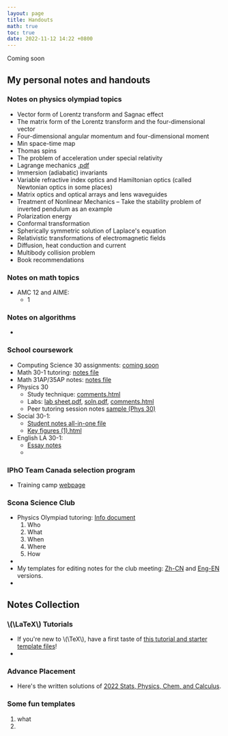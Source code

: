 ```yaml
---
layout: page
title: Handouts
math: true
toc: true
date: 2022-11-12 14:22 +0800
---
```



Coming soon

## My personal notes and handouts

### Notes on physics olympiad topics

- Vector form of Lorentz transform and Sagnac effect
- The matrix form of the Lorentz transform and the four-dimensional vector
- Four-dimensional angular momentum and four-dimensional moment
- Min space-time map
- Thomas spins
- The problem of acceleration under special relativity
- Lagrange mechanics [.pdf]()
- Immersion (adiabatic) invariants
- Variable refractive index optics and Hamiltonian optics (called Newtonian optics in some places)
- Matrix optics and optical arrays and lens waveguides
- Treatment of Nonlinear Mechanics – Take the stability problem of inverted pendulum as an example
- Polarization energy
- Conformal transformation
- Spherically symmetric solution of Laplace's equation
- Relativistic transformations of electromagnetic fields
- Diffusion, heat conduction and current
- Multibody collision problem
- Book recommendations

### Notes on math topics
- AMC 12 and AIME:
  - 1

### Notes on algorithms
- 

### School coursework

- Computing Science 30 assignments: [coming soon]()
- Math 30-1 tutoring: [notes file]()
- Math 31AP/35AP notes: [notes file]()
- Physics 30
  - Study technique: [comments.html](https://al2wang.github.io/handouts/study-techniques.html)
  - Labs: [lab sheet.pdf](https://al2wang.github.io/handouts/lab_exam.pdf), [soln.pdf](), [comments.html]()
  - Peer tutoring session notes [sample (Phys 30)](https://drive.google.com/file/d/188B66z9faz9GLs8yGlXYl0ppxsJ_m2jf/view?usp=sharing)
- Social 30-1:
  - [Student notes all-in-one file]()
  - [Key figures (1).html](https://al2wang.github.io/handouts/social-key-figures-in-renaissance.html)
- English LA 30-1:
  - [Essay notes]()
  - 

### IPhO Team Canada selection program
- Training camp [webpage](https://sites.google.com/view/ipho-team-can-training/home)

### Scona Science Club
- Physics Olympiad tutoring: [Info document](https://drive.google.com/file/d/1AH7FoUzmGSLlscvGIZgawkLudTDU1cvE/view?usp=sharing)
  1. Who
  2. What
  3. When
  4. Where
  5. How
- 
- My templates for editing notes for the club meeting:
  [Zh-CN](https://drive.google.com/file/d/1Jf2IVpPRgAAdE-0xMna7BcvSmR1GMnrC/view?usp=sharing) and [Eng-EN](https://drive.google.com/file/d/1z1bj_Wml3vuyGOp77JCL0CfOIhwm2aBY/view?usp=share_link) versions.
- 

## Notes Collection

### \\(\LaTeX\\) Tutorials
- If you're new to \\(\TeX\\), have a first taste of [this tutorial and starter template files](https://www.aplusphysics.com/about/LaTeX.html)!
- 

### Advance Placement
- Here's the written solutions of [2022 Stats, Physics, Chem, and Calculus](https://www.bothellstemcoach.com/post/2022-ap-exam-frq-solutions).

### Some fun templates
  1. what
  2. 
